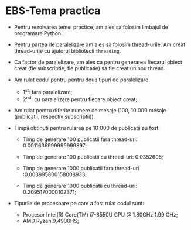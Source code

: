 # EBS-Tema practica

* Pentru rezolvarea temei practice, am ales sa folosim limbajul de programare Python.
* Pentru partea de paralelizare am ales sa folosim thread-urile. Am creat thread-urile cu ajutorul bibliotecii `threading`.
* Ca factor de paralelizare, am ales ca pentru generarea fiecarui obiect creat (fie subscriptie, fie publicatie) sa fie creat un nou thread.
* Am rulat codul pentru pentru doua tipuri de paralelizare:
  * 1<sup>st</sup>: fara paralelizare;
  * 2<sup>nd</sup>: cu paralelizare pentru fiecare obiect creat;
* Am rulat pentru diferite numere de mesaje (100, 10 000 mesaje (publicatii, respectiv subscriptii)).
* Timpii obtinuti pentru rularea pe 10 000 de publicatii au fost:
  * Timp de generare 100 publicatii fara thread-uri: 0.0011636999999999897;
  * Timp de generare 100 publicatii cu thread-uri: 0.0352605;
  
  * Timp de generare 1000 publicatii fara thread-uri :0.003995800158008933; 
  * Timp de generare 1000 publicatii cu thread-uri: 0.2095170000102371;
  
* Tipurile de procesoare pe care a fost rulat codul sunt:
  * Procesor	Intel(R) Core(TM) i7-8550U CPU @ 1.80GHz   1.99 GHz;
  * AMD Ryzen 9.4900HS;

